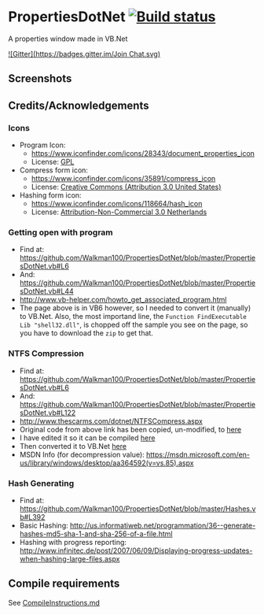 # PropertiesDotNet [![Build status](https://ci.appveyor.com/api/projects/status/7iooy0iqejw297i0)](https://ci.appveyor.com/project/Walkman100/propertiesdotnet)
A properties window made in VB.Net

[![Gitter](https://badges.gitter.im/Join Chat.svg)](https://gitter.im/Walkman100/Walkman?utm_source=badge&utm_medium=badge&utm_campaign=pr-badge&utm_content=badge)

## Screenshots


## Credits/Acknowledgements
### Icons
- Program Icon:
  - https://www.iconfinder.com/icons/28343/document_properties_icon
  - License: [GPL](http://www.gnu.org/copyleft/gpl.html)
- Compress form icon:
  - https://www.iconfinder.com/icons/35891/compress_icon
  - License: [Creative Commons (Attribution 3.0 United States)](http://creativecommons.org/licenses/by/3.0/us)
- Hashing form icon:
  - https://www.iconfinder.com/icons/118664/hash_icon
  - License: [Attribution-Non-Commercial 3.0 Netherlands](http://creativecommons.org/licenses/by-nc/3.0/nl/deed.en_GB)

### Getting open with program
- Find at: https://github.com/Walkman100/PropertiesDotNet/blob/master/PropertiesDotNet.vb#L6
- And: https://github.com/Walkman100/PropertiesDotNet/blob/master/PropertiesDotNet.vb#L44
- http://www.vb-helper.com/howto_get_associated_program.html
- The page above is in VB6 however, so I needed to convert it (manually) to VB.Net. Also, the most importand line, the `Function FindExecutable Lib "shell32.dll"`, is chopped off the sample you see on the page, so you have to download the `zip` to get that.

### NTFS Compression
- Find at: https://github.com/Walkman100/PropertiesDotNet/blob/master/PropertiesDotNet.vb#L6
- And: https://github.com/Walkman100/PropertiesDotNet/blob/master/PropertiesDotNet.vb#L122
- http://www.thescarms.com/dotnet/NTFSCompress.aspx
- Original code from above link has been copied, un-modified, to [here](NTFSCompressOriginalCode.cs)
- I have edited it so it can be compiled [here](NTFSCompressConvertable.cs)
- Then converted it to VB.Net [here](NTFSCompressConverted.vb)
- MSDN Info (for decompression value): https://msdn.microsoft.com/en-us/library/windows/desktop/aa364592(v=vs.85).aspx

### Hash Generating
- Find at: https://github.com/Walkman100/PropertiesDotNet/blob/master/Hashes.vb#L392
- Basic Hashing: http://us.informatiweb.net/programmation/36--generate-hashes-md5-sha-1-and-sha-256-of-a-file.html
- Hashing with progress reporting: http://www.infinitec.de/post/2007/06/09/Displaying-progress-updates-when-hashing-large-files.aspx

## Compile requirements
See [CompileInstructions.md](https://github.com/Walkman100/WinCompile/blob/master/CompileInstructions.md)
